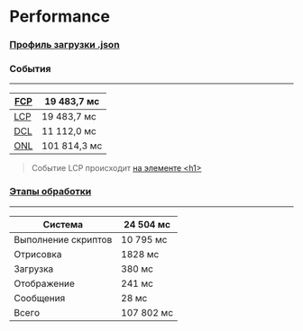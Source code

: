 # Performance

### [Профиль загрузки .json](./performance.json)

### События

---

| [FCP](./1.%20FCP.png) | 19 483,7 мс  |
| --------------------- | ------------ |
| [LCP](./2.%20LCP.png) | 19 483,7 мс  |
| [DCL](./3.%20DCL.png) | 11 112,0 мс  |
| [ONL](./4.%20ONL.png) | 101 814,3 мс |

> Событие LCP происходит [на элементе \<h1\>](./5.%20LCP%20элемент.png)

### [Этапы обработки](./6.%20Этапы%20обработки.png)

---

| Система             | 24 504 мс  |
| ------------------- | ---------- |
| Выполнение скриптов | 10 795 мс  |
| Отрисовка           | 1828 мс    |
| Загрузка            | 380 мc     |
| Отображение         | 241 мс     |
| Сообщения           | 28 мс      |
| Всегo               | 107 802 мс |
